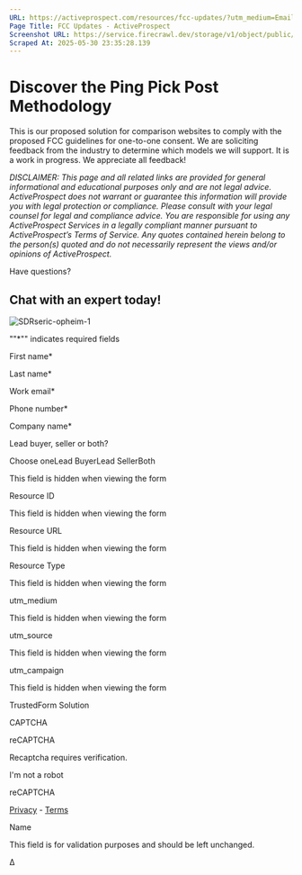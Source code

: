 ```yaml
---
URL: https://activeprospect.com/resources/fcc-updates/?utm_medium=Email&utm_source=Website&utm_campaign=AP-Email-InsideCBM-Jan
Page Title: FCC Updates - ActiveProspect
Screenshot URL: https://service.firecrawl.dev/storage/v1/object/public/media/screenshot-6e692896-473d-4342-9856-569a2e592c81.png
Scraped At: 2025-05-30 23:35:28.139
---
```

# Discover the Ping Pick Post Methodology

This is our proposed solution for comparison websites to comply with the proposed FCC guidelines for one-to-one consent. We are soliciting feedback from the industry to determine which models we will support. It is a work in progress. We appreciate all feedback!



_DISCLAIMER: This page and all related links are provided for general informational and educational purposes only and are not legal advice. ActiveProspect does not warrant or guarantee this information will provide you with legal protection or compliance. Please consult with your legal counsel for legal and compliance advice. You are responsible for using any ActiveProspect Services in a legally compliant manner pursuant to ActiveProspect’s Terms of Service. Any quotes contained herein belong to the person(s) quoted and do not necessarily represent the views and/or opinions of ActiveProspect._

Have questions?

## Chat with an expert today!

![SDRseric-opheim-1](https://activeprospect.com/wp-content/uploads/2023/09/SDRseric-opheim-1.png)

""\*"" indicates required fields

First name\*

Last name\*

Work email\*

Phone number\*

Company name\*

Lead buyer, seller or both?

Choose oneLead BuyerLead SellerBoth

This field is hidden when viewing the form

Resource ID

This field is hidden when viewing the form

Resource URL

This field is hidden when viewing the form

Resource Type

This field is hidden when viewing the form

utm\_medium

This field is hidden when viewing the form

utm\_source

This field is hidden when viewing the form

utm\_campaign

This field is hidden when viewing the form

TrustedForm Solution

CAPTCHA

reCAPTCHA

Recaptcha requires verification.

I'm not a robot

reCAPTCHA

[Privacy](https://www.google.com/intl/en/policies/privacy/) \- [Terms](https://www.google.com/intl/en/policies/terms/)

Name

This field is for validation purposes and should be left unchanged.


Δ

